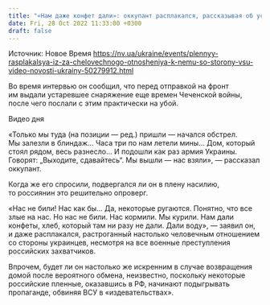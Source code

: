 ```yaml
---
title: "«Нам даже конфет дали»: оккупант расплакался, рассказывая об условиях в украинском плену — видео"
date: Fri, 28 Oct 2022 11:33:00 +0300
draft: false
---
```

Источник: Новое Время https://nv.ua/ukraine/events/plennyy-rasplakalsya-iz-za-chelovechnogo-otnosheniya-k-nemu-so-storony-vsu-video-novosti-ukrainy-50279912.html


Во время интервью он сообщил, что перед отправкой на фронт им выдали устаревшее снаряжение еще времен Чеченской войны, после чего послали с этим практически на убой.

 Видео дня   

«Только мы туда (на позиции — ред.) пришли — начался обстрел. Мы залезли в блиндаж… Часа три по нам летели мины… Дом, который стоял рядом, весь разнесло… И подошли как раз армия Украины. Говорят: „Выходите, сдавайтесь“. Мы вышли — нас взяли», — рассказал оккупант.

Когда же его спросили, подвергался ли он в плену насилию, то россиянин это решительно опроверг.

«Нас не били! Нас как бы… Да, некоторые ругаются. Понятно, что все злые на нас. Но нас не били. Нас кормили. Мы курили. Нам дали конфеты, хлеб, который там ни разу не дали. Дали воду», — заявил он, и даже расплакался, растроганный настолько человечным отношением со стороны украинцев, несмотря на все военные преступления российских захватчиков.

Впрочем, будет ли он настолько же искренним в случае возвращения домой после вероятного обмена, неизвестно, поскольку некоторые российские пленные, оказавшись в РФ, начинают подыгрывать пропаганде, обвиняя ВСУ в «издевательствах».
